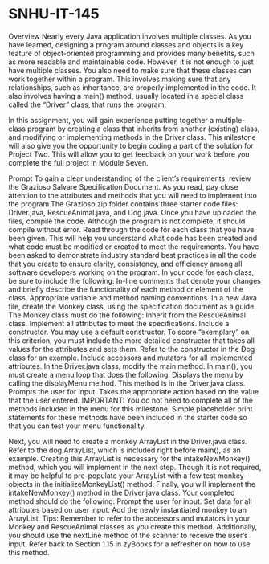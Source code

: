 # SNHU-IT-145
Overview
Nearly every Java application involves multiple classes. As you have learned, designing a program around classes and objects is a key feature of object-oriented programming and provides many benefits, such as more readable and maintainable code. However, it is not enough to just have multiple classes. You also need to make sure that these classes can work together within a program. This involves making sure that any relationships, such as inheritance, are properly implemented in the code. It also involves having a main() method, usually located in a special class called the “Driver” class, that runs the program.

In this assignment, you will gain experience putting together a multiple-class program by creating a class that inherits from another (existing) class, and modifying or implementing methods in the Driver class. This milestone will also give you the opportunity to begin coding a part of the solution for Project Two. This will allow you to get feedback on your work before you complete the full project in Module Seven.

Prompt
To gain a clear understanding of the client’s requirements, review the Grazioso Salvare Specification Document. As you read, pay close attention to the attributes and methods that you will need to implement into the program.The Grazioso.zip folder contains three starter code files: Driver.java, RescueAnimal.java, and Dog.java. Once you have uploaded the files, compile the code. Although the program is not complete, it should compile without error.
Read through the code for each class that you have been given. This will help you understand what code has been created and what code must be modified or created to meet the requirements.
You have been asked to demonstrate industry standard best practices in all the code that you create to ensure clarity, consistency, and efficiency among all software developers working on the program. In your code for each class, be sure to include the following:
In-line comments that denote your changes and briefly describe the functionality of each method or element of the class.
Appropriate variable and method naming conventions.
In a new Java file, create the Monkey class, using the specification document as a guide. The Monkey class must do the following:
Inherit from the RescueAnimal class.
Implement all attributes to meet the specifications.
Include a constructor. You may use a default constructor. To score “exemplary” on this criterion, you must include the more detailed constructor that takes all values for the attributes and sets them. Refer to the constructor in the Dog class for an example.
Include accessors and mutators for all implemented attributes.
In the Driver.java class, modify the main method. In main(), you must create a menu loop that does the following:
Displays the menu by calling the displayMenu method. This method is in the Driver.java class.
Prompts the user for input.
Takes the appropriate action based on the value that the user entered.
IMPORTANT: You do not need to complete all of the methods included in the menu for this milestone. Simple placeholder print statements for these methods have been included in the starter code so that you can test your menu functionality.

Next, you will need to create a monkey ArrayList in the Driver.java class. Refer to the dog ArrayList, which is included right before main(), as an example. Creating this ArrayList is necessary for the intakeNewMonkey() method, which you will implement in the next step. Though it is not required, it may be helpful to pre-populate your ArrayList with a few test monkey objects in the initializeMonkeyList() method.
Finally, you will implement the intakeNewMonkey() method in the Driver.java class. Your completed method should do the following:
Prompt the user for input.
Set data for all attributes based on user input.
Add the newly instantiated monkey to an ArrayList.
Tips: Remember to refer to the accessors and mutators in your Monkey and RescueAnimal classes as you create this method. Additionally, you should use the nextLine method of the scanner to receive the user’s input. Refer back to Section 1.15 in zyBooks for a refresher on how to use this method.
